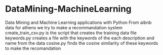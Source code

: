 # DataMining-MachineLearning
Data Mining and Machine Learning applications with Python
From aibnb data for athens we try to make a recommandation system
create_train_csv.py is the script that creates the training data file
keywords.py creates a file with the keywords of the each description and name from the data
cosine.py finds the cosine similarity of these keywords to make the recomandation


